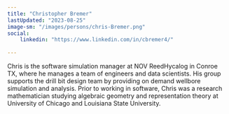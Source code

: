 ```yaml
---
title: "Christopher Bremer"
lastUpdated: "2023-08-25"
image-sm: "/images/persons/chris-Bremer.png"
social:
    linkedin: "https://www.linkedin.com/in/cbremer4/"
    
---
```


Chris is the software simulation manager at NOV ReedHycalog in Conroe TX, where he manages a team of engineers and data scientists. His group supports the drill bit design team by providing on demand wellbore simulation and analysis. Prior to working in software, Chris was a research mathematician studying algebraic geometry and representation theory at University of Chicago and Louisiana State University. 
